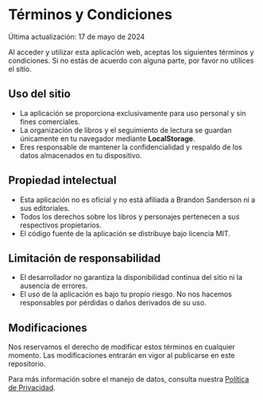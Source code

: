 # Términos y Condiciones

Última actualización: 17 de mayo de 2024

Al acceder y utilizar esta aplicación web, aceptas los siguientes términos y condiciones. Si no estás de acuerdo con alguna parte, por favor no utilices el sitio.

## Uso del sitio

- La aplicación se proporciona exclusivamente para uso personal y sin fines comerciales.
- La organización de libros y el seguimiento de lectura se guardan únicamente en tu navegador mediante **LocalStorage**.
- Eres responsable de mantener la confidencialidad y respaldo de los datos almacenados en tu dispositivo.

## Propiedad intelectual

- Esta aplicación no es oficial y no está afiliada a Brandon Sanderson ni a sus editoriales.
- Todos los derechos sobre los libros y personajes pertenecen a sus respectivos propietarios.
- El código fuente de la aplicación se distribuye bajo licencia MIT.

## Limitación de responsabilidad

- El desarrollador no garantiza la disponibilidad continua del sitio ni la ausencia de errores.
- El uso de la aplicación es bajo tu propio riesgo. No nos hacemos responsables por pérdidas o daños derivados de su uso.

## Modificaciones

Nos reservamos el derecho de modificar estos términos en cualquier momento. Las modificaciones entrarán en vigor al publicarse en este repositorio.

Para más información sobre el manejo de datos, consulta nuestra [Política de Privacidad](POLITICA_DE_PRIVACIDAD.md).


